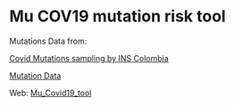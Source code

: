# Mu COV19 mutation risk tool

Mutations Data from:

<a href="http://www.ins.gov.co/BibliotecaDigital/Estrategia-caracterizacion-genomica-muestreo-probabilistico-SARS-CoV-2-Primer-muestreo.pdf">Covid Mutations sampling by INS Colombia</a>


<a href="https://microreact.org/project/nwAwK6rDzoLbmBY5P1VGsj/f6583326">Mutation Data</a>

Web:
<a href="https://mitcriticaldata-colombia.github.io/Mu_COV19_NASA/#"> Mu_Covid19_tool </a>
